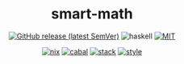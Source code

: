 <div align="center">

# smart-math

[![GitHub release (latest SemVer)](https://img.shields.io/github/v/release/tbidne/smart-math?include_prereleases&sort=semver)](https://github.com/tbidne/smart-math/releases/)
![haskell](https://img.shields.io/static/v1?label=&message=9.4&logo=haskell&logoColor=655889&labelColor=2f353e&color=655889)
[![MIT](https://img.shields.io/github/license/tbidne/smart-math?color=blue)](https://opensource.org/licenses/MIT)

[![nix](http://img.shields.io/github/actions/workflow/status/tbidne/smart-math/nix.yaml?branch=main&label=nix&logo=nixos&logoColor=85c5e7&labelColor=2f353c)](https://github.com/tbidne/smart-math/actions/workflows/nix.yaml)
[![cabal](http://img.shields.io/github/actions/workflow/status/tbidne/smart-math/cabal.yaml?branch=main&label=cabal&labelColor=2f353c)](https://github.com/tbidne/smart-math/actions/workflows/cabal.yaml)
[![stack](http://img.shields.io/github/actions/workflow/status/tbidne/smart-math/stack.yaml?branch=main&label=stack&logoColor=white&labelColor=2f353c)](https://github.com/tbidne/smart-math/actions/workflows/stack.yaml)
[![style](http://img.shields.io/github/actions/workflow/status/tbidne/smart-math/style.yaml?branch=main&label=style&logoColor=white&labelColor=2f353c)](https://github.com/tbidne/smart-math/actions/workflows/style.yaml)

</div>